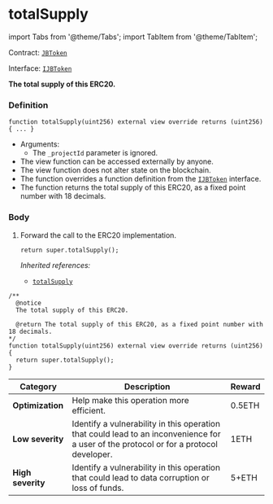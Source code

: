 # totalSupply

import Tabs from '@theme/Tabs';
import TabItem from '@theme/TabItem';

Contract: [`JBToken`](/api/contracts/jbtoken/README.md)​‌

Interface: [`IJBToken`](/api/interfaces/ijbtoken.md)

<Tabs>
<TabItem value="Step by step" label="Step by step">

**The total supply of this ERC20.**

### Definition

```solidity
function totalSupply(uint256) external view override returns (uint256) { ... }
```

* Arguments:
  * The `_projectId` parameter is ignored.
* The view function can be accessed externally by anyone.
* The view function does not alter state on the blockchain.
* The function overrides a function definition from the [`IJBToken`](/api/interfaces/ijbtoken.md) interface.
* The function returns the total supply of this ERC20, as a fixed point number with 18 decimals.

### Body

1.  Forward the call to the ERC20 implementation.

    ```solidity
    return super.totalSupply();
    ```

    _Inherited references:_

    * [`totalSupply`](https://docs.openzeppelin.com/contracts/2.x/api/token/erc20#IERC20-totalSupply--)

</TabItem>

<TabItem value="Code" label="Code">

```solidity
/** 
  @notice
  The total supply of this ERC20.

  @return The total supply of this ERC20, as a fixed point number with 18 decimals.
*/
function totalSupply(uint256) external view override returns (uint256) {
  return super.totalSupply();
}
```

</TabItem>

<TabItem value="Bug bounty" label="Bug bounty">

| Category          | Description                                                                                                                            | Reward |
| ----------------- | -------------------------------------------------------------------------------------------------------------------------------------- | ------ |
| **Optimization**  | Help make this operation more efficient.                                                                                               | 0.5ETH |
| **Low severity**  | Identify a vulnerability in this operation that could lead to an inconvenience for a user of the protocol or for a protocol developer. | 1ETH   |
| **High severity** | Identify a vulnerability in this operation that could lead to data corruption or loss of funds.                                        | 5+ETH  |

</TabItem>
</Tabs>
